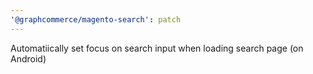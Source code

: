```yaml
---
'@graphcommerce/magento-search': patch
---
```


Automatiically set focus on search input when loading search page (on Android)
